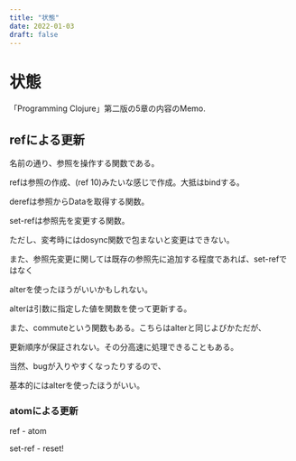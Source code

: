 ```yaml
---
title: "状態"
date: 2022-01-03
draft: false
---
```

# 状態



「Programming Clojure」第二版の5章の内容のMemo.



## refによる更新



名前の通り、参照を操作する関数である。



refは参照の作成、(ref 10)みたいな感じで作成。大抵はbindする。



derefは参照からDataを取得する関数。



set-refは参照先を変更する関数。



ただし、変考時にはdosync関数で包まないと変更はできない。



また、参照先変更に関しては既存の参照先に追加する程度であれば、set-refではなく



alterを使ったほうがいいかもしれない。



alterは引数に指定した値を関数を使って更新する。



また、commuteという関数もある。こちらはalterと同じよびかただが、



更新順序が保証されない。その分高速に処理できることもある。



当然、bugが入りやすくなったりするので、



基本的にはalterを使ったほうがいい。



### atomによる更新



ref - atom



set-ref - reset!
